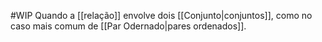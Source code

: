 #WIP 
Quando a [[relação]] envolve dois [[Conjunto|conjuntos]], como no caso mais comum de [[Par Odernado|pares ordenados]].